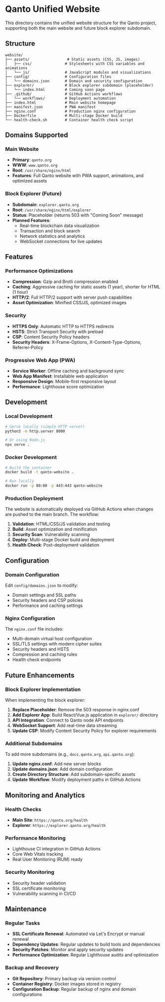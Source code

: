 # Qanto Unified Website

This directory contains the unified website structure for the Qanto project, supporting both the main website and future block explorer subdomain.

## Structure

```
website/
├── assets/                 # Static assets (CSS, JS, images)
│   ├── css/               # Stylesheets with CSS variables and animations
│   └── js/                # JavaScript modules and visualizations
├── config/                # Configuration files
│   └── domains.json       # Domain and security configuration
├── explorer/              # Block explorer subdomain (placeholder)
│   └── index.html         # Coming soon page
├── .github/               # GitHub Actions workflows
│   └── workflows/         # Deployment automation
├── index.html             # Main website homepage
├── manifest.json          # PWA manifest
├── nginx.conf             # Production nginx configuration
├── Dockerfile             # Multi-stage Docker build
└── health-check.sh        # Container health check script
```

## Domains Supported

### Main Website
- **Primary**: `qanto.org`
- **WWW**: `www.qanto.org`
- **Root**: `/usr/share/nginx/html`
- **Features**: Full Qanto website with PWA support, animations, and optimized assets

### Block Explorer (Future)
- **Subdomain**: `explorer.qanto.org`
- **Root**: `/usr/share/nginx/html/explorer`
- **Status**: Placeholder (returns 503 with "Coming Soon" message)
- **Planned Features**: 
  - Real-time blockchain data visualization
  - Transaction and block search
  - Network statistics and analytics
  - WebSocket connections for live updates

## Features

### Performance Optimizations
- **Compression**: Gzip and Brotli compression enabled
- **Caching**: Aggressive caching for static assets (1 year), shorter for HTML (1 hour)
- **HTTP/2**: Full HTTP/2 support with server push capabilities
- **Asset Optimization**: Minified CSS/JS, optimized images

### Security
- **HTTPS Only**: Automatic HTTP to HTTPS redirects
- **HSTS**: Strict Transport Security with preload
- **CSP**: Content Security Policy headers
- **Security Headers**: X-Frame-Options, X-Content-Type-Options, Referrer-Policy

### Progressive Web App (PWA)
- **Service Worker**: Offline caching and background sync
- **Web App Manifest**: Installable web application
- **Responsive Design**: Mobile-first responsive layout
- **Performance**: Lighthouse score optimization

## Development

### Local Development
```bash
# Serve locally (simple HTTP server)
python3 -m http.server 8000

# Or using Node.js
npx serve .
```

### Docker Development
```bash
# Build the container
docker build -t qanto-website .

# Run locally
docker run -p 80:80 -p 443:443 qanto-website
```

### Production Deployment
The website is automatically deployed via GitHub Actions when changes are pushed to the main branch. The workflow:

1. **Validation**: HTML/CSS/JS validation and testing
2. **Build**: Asset optimization and minification
3. **Security Scan**: Vulnerability scanning
4. **Deploy**: Multi-stage Docker build and deployment
5. **Health Check**: Post-deployment validation

## Configuration

### Domain Configuration
Edit `config/domains.json` to modify:
- Domain settings and SSL paths
- Security headers and CSP policies
- Performance and caching settings

### Nginx Configuration
The `nginx.conf` file includes:
- Multi-domain virtual host configuration
- SSL/TLS settings with modern cipher suites
- Security headers and HSTS
- Compression and caching rules
- Health check endpoints

## Future Enhancements

### Block Explorer Implementation
When implementing the block explorer:

1. **Replace Placeholder**: Remove the 503 response in nginx.conf
2. **Add Explorer App**: Build React/Vue.js application in `explorer/` directory
3. **API Integration**: Connect to Qanto node API endpoints
4. **WebSocket Support**: Add real-time data streaming
5. **Update CSP**: Modify Content Security Policy for explorer requirements

### Additional Subdomains
To add more subdomains (e.g., `docs.qanto.org`, `api.qanto.org`):

1. **Update nginx.conf**: Add new server blocks
2. **Update domains.json**: Add domain configuration
3. **Create Directory Structure**: Add subdomain-specific assets
4. **Update Workflow**: Modify deployment paths in GitHub Actions

## Monitoring and Analytics

### Health Checks
- **Main Site**: `https://qanto.org/health`
- **Explorer**: `https://explorer.qanto.org/health`

### Performance Monitoring
- Lighthouse CI integration in GitHub Actions
- Core Web Vitals tracking
- Real User Monitoring (RUM) ready

### Security Monitoring
- Security header validation
- SSL certificate monitoring
- Vulnerability scanning in CI/CD

## Maintenance

### Regular Tasks
- **SSL Certificate Renewal**: Automated via Let's Encrypt or manual renewal
- **Dependency Updates**: Regular updates to build tools and dependencies
- **Security Patches**: Monitor and apply security updates
- **Performance Optimization**: Regular Lighthouse audits and optimization

### Backup and Recovery
- **Git Repository**: Primary backup via version control
- **Container Registry**: Docker images stored in registry
- **Configuration Backup**: Regular backup of nginx and domain configurations